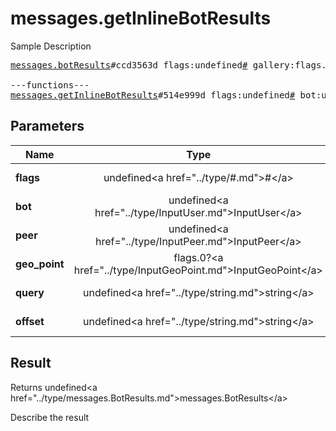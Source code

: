 # messages.getInlineBotResults

Sample Description

<pre>
<a href="../constructor/messages.botResults">messages.botResults</a>#ccd3563d flags:undefined<a href="../type/#.md">#</a> gallery:flags.0?<a href="../type/true.md">true</a> query_id:undefined<a href="../type/long.md">long</a> next_offset:flags.1?<a href="../type/string.md">string</a> switch_pm:flags.2?<a href="../type/InlineBotSwitchPM.md">InlineBotSwitchPM</a> results:undefinedVector&lt;<a href="../type/BotInlineResult.md">BotInlineResult</a>&gt; cache_time:undefined<a href="../type/int.md">int</a> = undefined<a href="../type/messages.BotResults.md">messages.BotResults</a>;

---functions---
<a href="../method/messages.getInlineBotResults.md">messages.getInlineBotResults</a>#514e999d flags:undefined<a href="../type/#.md">#</a> bot:undefined<a href="../type/InputUser.md">InputUser</a> peer:undefined<a href="../type/InputPeer.md">InputPeer</a> geo_point:flags.0?<a href="../type/InputGeoPoint.md">InputGeoPoint</a> query:undefined<a href="../type/string.md">string</a> offset:undefined<a href="../type/string.md">string</a> = undefined<a href="../type/messages.BotResults.md">messages.BotResults</a>;
</pre>

## Parameters

| Name | Type | Description |
|------|:----:|-------------|
| **flags** | undefined&lt;a href=&#34;../type/#.md&#34;&gt;#&lt;/a&gt; | Param description |
| **bot** | undefined&lt;a href=&#34;../type/InputUser.md&#34;&gt;InputUser&lt;/a&gt; | Param description |
| **peer** | undefined&lt;a href=&#34;../type/InputPeer.md&#34;&gt;InputPeer&lt;/a&gt; | Param description |
| **geo_point** | flags.0?&lt;a href=&#34;../type/InputGeoPoint.md&#34;&gt;InputGeoPoint&lt;/a&gt; | Param description |
| **query** | undefined&lt;a href=&#34;../type/string.md&#34;&gt;string&lt;/a&gt; | Param description |
| **offset** | undefined&lt;a href=&#34;../type/string.md&#34;&gt;string&lt;/a&gt; | Param description |

## Result

Returns undefined&lt;a href=&#34;../type/messages.BotResults.md&#34;&gt;messages.BotResults&lt;/a&gt;

Describe the result

